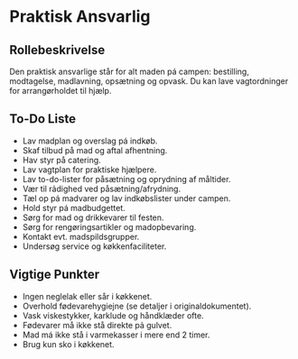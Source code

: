 # Praktisk Ansvarlig

## Rollebeskrivelse

Den praktisk ansvarlige står for alt maden pá campen: bestilling, modtagelse, madlavning, opsætning og opvask. Du kan lave vagtordninger for arrangørholdet til hjælp.

## To-Do Liste
- Lav madplan og overslag pá indkøb.
- Skaf tilbud på mad og aftal afhentning.
- Hav styr på catering.
- Lav vagtplan for praktiske hjælpere.
- Lav to-do-lister for påsætning og oprydning af måltider.
- Vær til rảdighed ved påsætning/afrydning.
- Tæl op pá madvarer og lav indkøbslister under campen.
- Hold styr pá madbudgettet.
- Sørg for mad og drikkevarer til festen.
- Sørg for rengøringsartikler og madopbevaring.
- Kontakt evt. madspildsgrupper.
- Undersøg service og køkkenfaciliteter.

## Vigtige Punkter
- Ingen neglelak eller sår i køkkenet.
- Overhold fødevarehygiejne (se detaljer i originaldokumentet).
- Vask viskestykker, karklude og håndklæder ofte.
- Fødevarer må ikke stå direkte pả gulvet.
- Mad má ikke stå i varmekasser i mere end 2 timer.
- Brug kun sko i køkkenet.